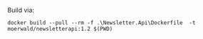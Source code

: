 
Build via:

```
docker build --pull --rm -f .\Newsletter.Api\Dockerfile  -t moerwald/newsletterapi:1.2 $(PWD)
```